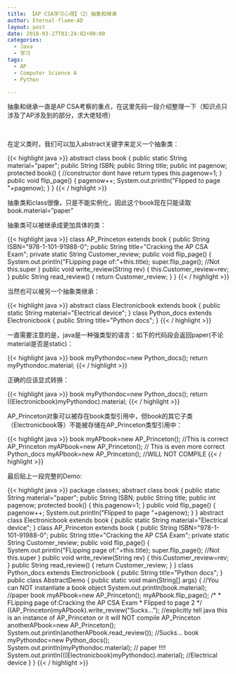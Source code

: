 ```yaml
---
title: 【AP CSA学习心得】（2）抽象和继承
author: Eternal-flame-AD
layout: post
date: 2018-03-27T03:24:02+00:00
categories:
  - Java
  - 学习
tags:
  - AP
  - Computer Science A
  - Python

---
```

抽象和继承一直是AP CSA考察的重点，在这里先码一段介绍整理一下（知识点只涉及了AP涉及到的部分，求大佬轻喷）

&nbsp;

在定义类时，我们可以加入abstract关键字来定义一个抽象类：

{{< highlight java >}}
abstract class book {
    public static String material="paper";
    public String ISBN;
    public String title;
    public int pagenow;
    protected book() { //constructor dont have return types
        this.pagenow=1; 
    }
    public void flip_page() {
        pagenow++;
        System.out.println("Flipped to page "+pagenow);
    }
}
{{< / highlight >}}

抽象类和class很像，只是不能实例化，因此这个book现在只能读取book.material=&#8221;paper&#8221;
  
抽象类可以被继承成更加具体的类：

{{< highlight java >}}
class AP_Princeton extends book {
    public String ISBN="978-1-101-91988-0";
    public String title="Cracking the AP CSA Exam";
    private static String Customer_review;
    public void flip_page() {
        System.out.println("FLipping page of:"+this.title);
        super.flip_page();  //Not this.super
    }
    public void write_review(String rev) {
        this.Customer_review=rev;
    }
    public String read_review() {
        return Customer_review;
    }
}
{{< / highlight >}}

当然也可以被另一个抽象类继承：

{{< highlight java >}}
abstract class Electronicbook extends book {
    public static String material="Electrical device";
}
class Python_docs extends Electronicbook {
    public String title="Python docs";
}
{{< / highlight >}}

一直需要注意的是，java是一种强类型的语言：如下的代码段会返回paper(不论material是否是static)：

{{< highlight java >}}
book myPythondoc=new Python_docs();
return myPythondoc.material;
{{< / highlight >}}

正确的应该显式转换：

{{< highlight java >}}
book myPythondoc=new Python_docs();
return ((Electronicbook)myPythondoc).material;
{{< / highlight >}}

AP\_Princeton对象可以被存在book类型引用中，但book的其它子类（Electronicbook等）不能被存储在AP\_Princeton类型引用中：

{{< highlight java >}}
book myAPbook=new AP_Princeton(); //This is correct
AP_Princeton myAPbook=new AP_Princeton(); // This is even more correct
Python_docs myAPbook=new AP_Princeton(); //WILL NOT COMPILE
{{< / highlight >}}

最后贴上一段完整的Demo:

{{< highlight java >}}
package classes;
abstract class book {
    public static String material="paper";
    public String ISBN;
    public String title;
    public int pagenow;
    protected book() {
        this.pagenow=1; 
    }
    public void flip_page() {
        pagenow++;
        System.out.println("Flipped to page "+pagenow);
    }
}
abstract class Electronicbook extends book {
    public static String material="Electrical device";
}
class AP_Princeton extends book {
    public String ISBN="978-1-101-91988-0";
    public String title="Cracking the AP CSA Exam";
    private static String Customer_review;
    public void flip_page() {
        System.out.println("FLipping page of:"+this.title);
        super.flip_page();  //Not this.super
    }
    public void write_review(String rev) {
        this.Customer_review=rev;
    }
    public String read_review() {
        return Customer_review;
    }
}
class Python_docs extends Electronicbook {
    public String title="Python docs";
}
public class AbstractDemo {
    public static void main(String[] args) {
        //You can NOT instantiate a book object
        System.out.println(book.material); //paper
        book myAPbook=new AP_Princeton();
        myAPbook.flip_page();
        /*
         * FLipping page of:Cracking the AP CSA Exam
         * Flipped to page 2
         */
        ((AP_Princeton)myAPbook).write_review("Sucks..."); //explicitly tell java this is an instance of AP_Princeton or it will NOT compile
        AP_Princeton anotherAPbook=new AP_Princeton();
        System.out.println(anotherAPbook.read_review()); //Sucks...
        book myPythondoc=new Python_docs();
        System.out.println(myPythondoc.material); // paper !!!!
        System.out.println(((Electronicbook)myPythondoc).material); //Electrical device
    }
}
{{< / highlight >}}